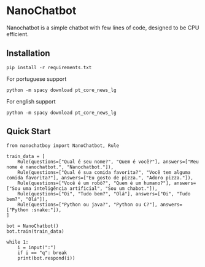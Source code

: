 # NanoChatbot

Nanochatbot is a simple chatbot with few lines of code, designed to be CPU efficient.

## Installation

```
pip install -r requirements.txt
```

For portuguese support
```
python -m spacy download pt_core_news_lg
```

For english support
```
python -m spacy download pt_core_news_lg
```

## Quick Start
```
from nanochatboy import NanoChatbot, Rule

train_data = [
    Rule(questions=["Qual é seu nome?", "Quem é você?"], answers=["Meu nome é nanochatbot.", "Nanochatbot."]),
    Rule(questions=["Qual é sua comida favorita?", "Você tem alguma comida favorita?"], answers=["Eu gosto de pizza.", "Adoro pizza."]),
    Rule(questions=["Você é um robô?", "Quem é um humano?"], answers=["Sou uma inteligência artificial", "Sou um chabot."]),
    Rule(questions=["Oi", "Tudo bem?", "Olá"], answers=["Oi", "Tudo bem?", "Olá"]),
    Rule(questions=["Python ou java?", "Python ou C?"], answers=["Python :snake:"]),
]

bot = NanoChatbot()
bot.train(train_data)

while 1:
    i = input(":")
    if i == "q": break
    print(bot.respond(i))
```